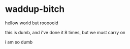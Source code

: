 # waddup-bitch
hellow world but roooooid

this is dumb, and i've done it 8 times, but we must carry on

i am so dumb
